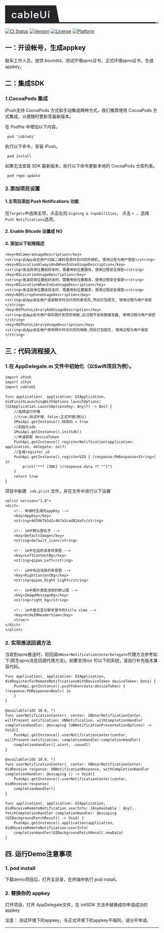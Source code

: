 ![iPush](https://github.com/hushihua/cableUi/blob/master/cableUi.png)

[![CI Status](https://img.shields.io/travis/adam/cableUi.svg?style=flat)](https://travis-ci.org/adam/cableUii)
[![Version](https://img.shields.io/cocoapods/v/cableUi.svg?style=flat)](https://cocoapods.org/pods/cableUi)
[![License](https://img.shields.io/cocoapods/l/cableUi.svg?style=flat)](https://cocoapods.org/pods/cableUi)
[![Platform](https://img.shields.io/cocoapods/p/cableUi.svg?style=flat)](https://cocoapods.org/pods/cableUi)


## 一：开设帐号，生成appkey

联系工作人员，提供 boundId，测试环境apns证书，正式环境apns证书，生成 appkey。

##  二：集成SDK

### 1.CocoaPods 集成

iPush支持 CocoaPods 方式和手动集成两种方式。我们推荐使用 CocoaPods 方式集成，以便随时更新至最新版本。

在 Podfile 中增加以下内容。
```
 pod 'cableUi'
```
执行以下命令，安装 iPush。
```
 pod install
```
如果无法安装 SDK 最新版本，执行以下命令更新本地的 CocoaPods 仓库列表。
```
 pod repo update
```

###  2.添加项目设置

#### 1.主项目添加 Push Notifications 功能
在```Targets```中选择主项，点击右则 ```Signing & Capabilities```， 点击 ```+ ```，选择``` Push Notifications```选项。

#### 2. Enable Bitcode 设置成 NO

#### 3. 添加以下权限描述
```
<key>NSCameraUsageDescription</key>
<string>此App会在用户扫描二维码信息时访问您的相机, 使用过程为用户保密</string>
<key>NSLocationAlwaysAndWhenInUseUsageDescription</key>
<string>发送具体位置给好友时，需要用到位置服务，使用过程安全保密</string>
<key>NSLocationUsageDescription</key>
<string>发送具体位置给好友时，需要用到位置服务，使用过程安全保密</string>
<key>NSLocationWhenInUseUsageDescription</key>
<string>发送具体位置给好友时，需要用到位置服务，使用过程安全保密</string>
<key>NSMicrophoneUsageDescription</key>
<string>此App会在用户语音聊天时访问您的麦克风,然后打包提交, 使用过程为用户保密</string>
<key>NSPhotoLibraryAddUsageDescription</key>
<string>此App会为用户保存图片到您的相册,此过程不会有数据泄露, 使用过程为用户保密</string>
<key>NSPhotoLibraryUsageDescription</key>
<string>此App会在用户使用照片时访问您的相册,然后打包提交, 使用过程为用户保密</string>
```

## 三：代码流程接入

### 1.在 AppDelegate.m 文件中初始化（以Swift项目为例）。
```
import iPush
import iChat
import cableUi

func application(_ application: UIApplication, didFinishLaunchingWithOptions launchOptions: [UIApplication.LaunchOptionsKey: Any]?) -> Bool {
    //选择运行环境 
    //true:测试环境，false:正式环境(默认)
    IMuiApi.getInstance().DEBUG = true    
    //初始化sdk
    IMuiApi.getInstance().initSdk()  
    //申请获取 deviceToken
    PushApi.getInstance().registerNotification(application: application, delegate: self)    
    //生成register_id
    PushApi.getInstance().registerUID { (response:PHResponse<String>) in                    
        print("*** [SDK] \(response.data ?? "")")
    }
    return true
}
```

项目中新建 ``` sdk.plist``` 文件，并在文件中进行以下设置
```
<plist version="1.0">
<dict>
    <!-- 申请时生成的appKey -->
    <key>AppKey</key>
    <string>4d3967b5d1c4b7a3cad814af</string>
    
    <!-- im中默认图名字 -->
    <key>DefaultImage</key>
    <string>default_icon</string>
    
    <!-- im中左边的消息背景图 -->
    <key>LeftContentBg</key>
    <string>qipao_Left</string>
    
    <!-- im中右边消息的背景图 -->
    <key>RightContentBg</key>
    <string>qipao_Right Light</string>
    
    <!-- im中图片类型消息的默认图 -->
    <key>ImageMessageBg</key>
    <string>right_bg</string>
    
    <!-- im中是否显示聊天室中的title view -->
    <key>HideIMHeaderView</key>
    <true/>
</dict>
</plist>

```

### 2. 实现推送回调方法
当收到apns推送时，将回调```UNUserNotificationCenterDelegate```代理方法参考如下(原生apns消息回调代理方法)。如要支持ios 10以下的系统，请自行补充版本兼容代码。
```
func application(_ application: UIApplication, didRegisterForRemoteNotificationsWithDeviceToken deviceToken: Data) {
    PushApi.getInstance().pushToken(data:deviceToken) { (response:PHResponse<Bool>) in
    }
}

@available(iOS 10.0, *)
func userNotificationCenter(_ center: UNUserNotificationCenter, willPresent notification: UNNotification, withCompletionHandler completionHandler: @escaping (UNNotificationPresentationOptions) -> Void){
    PushApi.getInstance().userNotificationCenter(center, willPresent:notification, completionHandler:completionHandler)
    completionHandler([.alert, .sound])
}

@available(iOS 10.0, *)
func userNotificationCenter(_ center: UNUserNotificationCenter, didReceive response: UNNotificationResponse, withCompletionHandler completionHandler: @escaping () -> Void){
    PushApi.getInstance().userNotificationCenter(center, didReceive:response)
    completionHandler()
}

func application(_ application: UIApplication, didReceiveRemoteNotification userInfo: [AnyHashable : Any], fetchCompletionHandler completionHandler: @escaping (UIBackgroundFetchResult) -> Void) {
    PushApi.getInstance().application(application, didReceiveRemoteNotification:userInfo)
    completionHandler(UIBackgroundFetchResult.newData)
}
```

## 四. 运行Demo注意事项

### 1. pod install
下载demo项目后，打开主目录，在终端中执行 pod install。

### 2. 替换你的 appkey
打开项目，打开 AppDelegate文件，在 initSDK 方法中替换成你申请成功的appkey

注意： 测试环境下的appkey，与正式环境下的appkey不相同，请分开申请。


------


